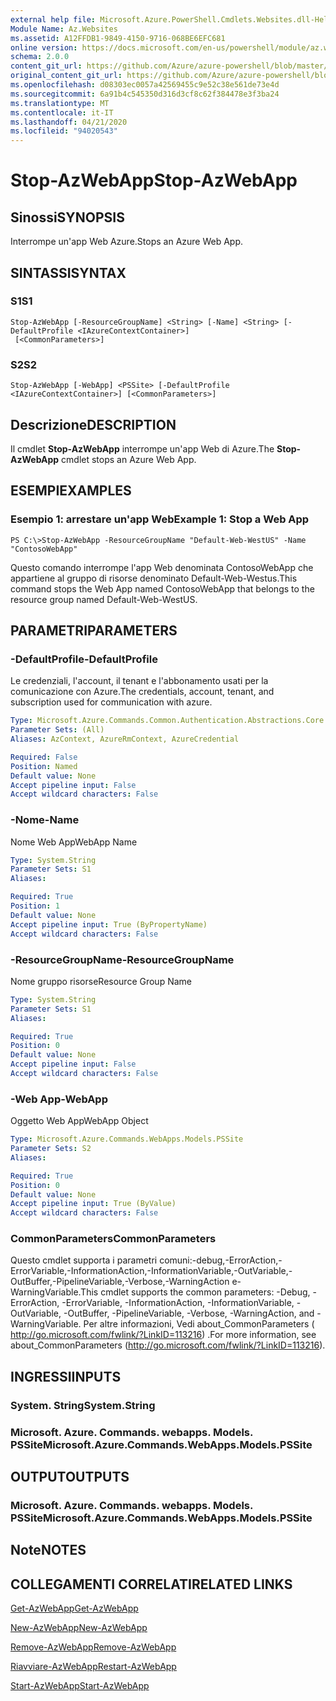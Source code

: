 ```yaml
---
external help file: Microsoft.Azure.PowerShell.Cmdlets.Websites.dll-Help.xml
Module Name: Az.Websites
ms.assetid: A12FFDB1-9849-4150-9716-068BE6EFC681
online version: https://docs.microsoft.com/en-us/powershell/module/az.websites/stop-azwebapp
schema: 2.0.0
content_git_url: https://github.com/Azure/azure-powershell/blob/master/src/Websites/Websites/help/Stop-AzWebApp.md
original_content_git_url: https://github.com/Azure/azure-powershell/blob/master/src/Websites/Websites/help/Stop-AzWebApp.md
ms.openlocfilehash: d08303ec0057a42569455c9e52c38e561de73e4d
ms.sourcegitcommit: 6a91b4c545350d316d3cf8c62f384478e3f3ba24
ms.translationtype: MT
ms.contentlocale: it-IT
ms.lasthandoff: 04/21/2020
ms.locfileid: "94020543"
---
```

# <span data-ttu-id="b2293-101">Stop-AzWebApp</span><span class="sxs-lookup"><span data-stu-id="b2293-101">Stop-AzWebApp</span></span>

## <span data-ttu-id="b2293-102">Sinossi</span><span class="sxs-lookup"><span data-stu-id="b2293-102">SYNOPSIS</span></span>
<span data-ttu-id="b2293-103">Interrompe un'app Web Azure.</span><span class="sxs-lookup"><span data-stu-id="b2293-103">Stops an Azure Web App.</span></span>

## <span data-ttu-id="b2293-104">SINTASSI</span><span class="sxs-lookup"><span data-stu-id="b2293-104">SYNTAX</span></span>

### <span data-ttu-id="b2293-105">S1</span><span class="sxs-lookup"><span data-stu-id="b2293-105">S1</span></span>
```
Stop-AzWebApp [-ResourceGroupName] <String> [-Name] <String> [-DefaultProfile <IAzureContextContainer>]
 [<CommonParameters>]
```

### <span data-ttu-id="b2293-106">S2</span><span class="sxs-lookup"><span data-stu-id="b2293-106">S2</span></span>
```
Stop-AzWebApp [-WebApp] <PSSite> [-DefaultProfile <IAzureContextContainer>] [<CommonParameters>]
```

## <span data-ttu-id="b2293-107">Descrizione</span><span class="sxs-lookup"><span data-stu-id="b2293-107">DESCRIPTION</span></span>
<span data-ttu-id="b2293-108">Il cmdlet **Stop-AzWebApp** interrompe un'app Web di Azure.</span><span class="sxs-lookup"><span data-stu-id="b2293-108">The **Stop-AzWebApp** cmdlet stops an Azure Web App.</span></span>

## <span data-ttu-id="b2293-109">ESEMPI</span><span class="sxs-lookup"><span data-stu-id="b2293-109">EXAMPLES</span></span>

### <span data-ttu-id="b2293-110">Esempio 1: arrestare un'app Web</span><span class="sxs-lookup"><span data-stu-id="b2293-110">Example 1: Stop a Web App</span></span>
```
PS C:\>Stop-AzWebApp -ResourceGroupName "Default-Web-WestUS" -Name "ContosoWebApp"
```

<span data-ttu-id="b2293-111">Questo comando interrompe l'app Web denominata ContosoWebApp che appartiene al gruppo di risorse denominato Default-Web-Westus.</span><span class="sxs-lookup"><span data-stu-id="b2293-111">This command stops the Web App named ContosoWebApp that belongs to the resource group named Default-Web-WestUS.</span></span>

## <span data-ttu-id="b2293-112">PARAMETRI</span><span class="sxs-lookup"><span data-stu-id="b2293-112">PARAMETERS</span></span>

### <span data-ttu-id="b2293-113">-DefaultProfile</span><span class="sxs-lookup"><span data-stu-id="b2293-113">-DefaultProfile</span></span>
<span data-ttu-id="b2293-114">Le credenziali, l'account, il tenant e l'abbonamento usati per la comunicazione con Azure.</span><span class="sxs-lookup"><span data-stu-id="b2293-114">The credentials, account, tenant, and subscription used for communication with azure.</span></span>

```yaml
Type: Microsoft.Azure.Commands.Common.Authentication.Abstractions.Core.IAzureContextContainer
Parameter Sets: (All)
Aliases: AzContext, AzureRmContext, AzureCredential

Required: False
Position: Named
Default value: None
Accept pipeline input: False
Accept wildcard characters: False
```

### <span data-ttu-id="b2293-115">-Nome</span><span class="sxs-lookup"><span data-stu-id="b2293-115">-Name</span></span>
<span data-ttu-id="b2293-116">Nome Web App</span><span class="sxs-lookup"><span data-stu-id="b2293-116">WebApp Name</span></span>

```yaml
Type: System.String
Parameter Sets: S1
Aliases:

Required: True
Position: 1
Default value: None
Accept pipeline input: True (ByPropertyName)
Accept wildcard characters: False
```

### <span data-ttu-id="b2293-117">-ResourceGroupName</span><span class="sxs-lookup"><span data-stu-id="b2293-117">-ResourceGroupName</span></span>
<span data-ttu-id="b2293-118">Nome gruppo risorse</span><span class="sxs-lookup"><span data-stu-id="b2293-118">Resource Group Name</span></span>

```yaml
Type: System.String
Parameter Sets: S1
Aliases:

Required: True
Position: 0
Default value: None
Accept pipeline input: False
Accept wildcard characters: False
```

### <span data-ttu-id="b2293-119">-Web App</span><span class="sxs-lookup"><span data-stu-id="b2293-119">-WebApp</span></span>
<span data-ttu-id="b2293-120">Oggetto Web App</span><span class="sxs-lookup"><span data-stu-id="b2293-120">WebApp Object</span></span>

```yaml
Type: Microsoft.Azure.Commands.WebApps.Models.PSSite
Parameter Sets: S2
Aliases:

Required: True
Position: 0
Default value: None
Accept pipeline input: True (ByValue)
Accept wildcard characters: False
```

### <span data-ttu-id="b2293-121">CommonParameters</span><span class="sxs-lookup"><span data-stu-id="b2293-121">CommonParameters</span></span>
<span data-ttu-id="b2293-122">Questo cmdlet supporta i parametri comuni:-debug,-ErrorAction,-ErrorVariable,-InformationAction,-InformationVariable,-OutVariable,-OutBuffer,-PipelineVariable,-Verbose,-WarningAction e-WarningVariable.</span><span class="sxs-lookup"><span data-stu-id="b2293-122">This cmdlet supports the common parameters: -Debug, -ErrorAction, -ErrorVariable, -InformationAction, -InformationVariable, -OutVariable, -OutBuffer, -PipelineVariable, -Verbose, -WarningAction, and -WarningVariable.</span></span> <span data-ttu-id="b2293-123">Per altre informazioni, Vedi about_CommonParameters ( http://go.microsoft.com/fwlink/?LinkID=113216) .</span><span class="sxs-lookup"><span data-stu-id="b2293-123">For more information, see about_CommonParameters (http://go.microsoft.com/fwlink/?LinkID=113216).</span></span>

## <span data-ttu-id="b2293-124">INGRESSI</span><span class="sxs-lookup"><span data-stu-id="b2293-124">INPUTS</span></span>

### <span data-ttu-id="b2293-125">System. String</span><span class="sxs-lookup"><span data-stu-id="b2293-125">System.String</span></span>

### <span data-ttu-id="b2293-126">Microsoft. Azure. Commands. webapps. Models. PSSite</span><span class="sxs-lookup"><span data-stu-id="b2293-126">Microsoft.Azure.Commands.WebApps.Models.PSSite</span></span>

## <span data-ttu-id="b2293-127">OUTPUT</span><span class="sxs-lookup"><span data-stu-id="b2293-127">OUTPUTS</span></span>

### <span data-ttu-id="b2293-128">Microsoft. Azure. Commands. webapps. Models. PSSite</span><span class="sxs-lookup"><span data-stu-id="b2293-128">Microsoft.Azure.Commands.WebApps.Models.PSSite</span></span>

## <span data-ttu-id="b2293-129">Note</span><span class="sxs-lookup"><span data-stu-id="b2293-129">NOTES</span></span>

## <span data-ttu-id="b2293-130">COLLEGAMENTI CORRELATI</span><span class="sxs-lookup"><span data-stu-id="b2293-130">RELATED LINKS</span></span>

[<span data-ttu-id="b2293-131">Get-AzWebApp</span><span class="sxs-lookup"><span data-stu-id="b2293-131">Get-AzWebApp</span></span>](./Get-AzWebApp.md)

[<span data-ttu-id="b2293-132">New-AzWebApp</span><span class="sxs-lookup"><span data-stu-id="b2293-132">New-AzWebApp</span></span>](./New-AzWebApp.md)

[<span data-ttu-id="b2293-133">Remove-AzWebApp</span><span class="sxs-lookup"><span data-stu-id="b2293-133">Remove-AzWebApp</span></span>](./Remove-AzWebApp.md)

[<span data-ttu-id="b2293-134">Riavviare-AzWebApp</span><span class="sxs-lookup"><span data-stu-id="b2293-134">Restart-AzWebApp</span></span>](./Restart-AzWebApp.md)

[<span data-ttu-id="b2293-135">Start-AzWebApp</span><span class="sxs-lookup"><span data-stu-id="b2293-135">Start-AzWebApp</span></span>](./Start-AzWebApp.md)


